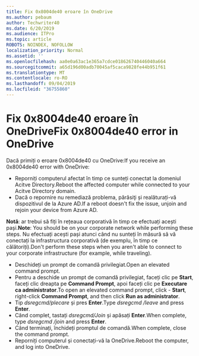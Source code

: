 ```yaml
---
title: Fix 0x8004de40 eroare în OneDrive
ms.author: pebaum
author: Techwriter40
ms.date: 6/20/2019
ms.audience: ITPro
ms.topic: article
ROBOTS: NOINDEX, NOFOLLOW
localization_priority: Normal
ms.assetid: ''
ms.openlocfilehash: aa0e0a63ac1e365a7cdce018626740446040a664
ms.sourcegitcommit: a65d196d00adb70045af5caca9828fe44b951f61
ms.translationtype: MT
ms.contentlocale: ro-RO
ms.lasthandoff: 09/04/2019
ms.locfileid: "36755860"
---
```

# <a name="fix-0x8004de40-error-in-onedrive"></a><span data-ttu-id="82f7d-102">Fix 0x8004de40 eroare în OneDrive</span><span class="sxs-lookup"><span data-stu-id="82f7d-102">Fix 0x8004de40 error in OneDrive</span></span>

<span data-ttu-id="82f7d-103">Dacă primiți o eroare 0x8004de40 cu OneDrive:</span><span class="sxs-lookup"><span data-stu-id="82f7d-103">If you receive an 0x8004de40 error with OneDrive:</span></span>

- <span data-ttu-id="82f7d-104">Reporniți computerul afectat în timp ce sunteți conectat la domeniul Acitve Directory.</span><span class="sxs-lookup"><span data-stu-id="82f7d-104">Reboot the affected computer while connected to your Acitve Directory domain.</span></span>
- <span data-ttu-id="82f7d-105">Dacă o repornire nu remediază problema, părăsiţi și realăturați-vă dispozitivul de la Azure AD.</span><span class="sxs-lookup"><span data-stu-id="82f7d-105">If a reboot doesn't fix the issue, unjoin and rejoin your device from Azure AD.</span></span> 

<span data-ttu-id="82f7d-106">**Notă**: ar trebui să fiți în rețeaua corporativă în timp ce efectuați acești pași.</span><span class="sxs-lookup"><span data-stu-id="82f7d-106">**Note**: You should be on your corporate network while performing these steps.</span></span> <span data-ttu-id="82f7d-107">Nu efectuați acești pași atunci când nu sunteți în măsură să vă conectați la infrastructura corporativă (de exemplu, în timp ce călătoriți).</span><span class="sxs-lookup"><span data-stu-id="82f7d-107">Don't perform these steps when you aren't able to connect to your corporate infrastructure (for example, while traveling).</span></span> 

- <span data-ttu-id="82f7d-108">Deschideți un prompt de comandă privilegiat.</span><span class="sxs-lookup"><span data-stu-id="82f7d-108">Open an elevated command prompt.</span></span> 
- <span data-ttu-id="82f7d-109">Pentru a deschide un prompt de comandă privilegiat, faceți clic pe **Start**, faceți clic dreapta pe **Command Prompt**, apoi faceți clic pe **Executare ca administrator**.</span><span class="sxs-lookup"><span data-stu-id="82f7d-109">To open an elevated command prompt, click - **Start**, right-click **Command Prompt**, and then click **Run as administrator**.</span></span>
- <span data-ttu-id="82f7d-110">Tip *dsregcmd/plecare* și pres **Enter**.</span><span class="sxs-lookup"><span data-stu-id="82f7d-110">Type *dsregcmd /leave* and press **Enter**.</span></span>
- <span data-ttu-id="82f7d-111">Când complet, tastați *dsregcmd/Join* și apăsați **Enter**.</span><span class="sxs-lookup"><span data-stu-id="82f7d-111">When complete, type *dsregcmd /join* and press **Enter**.</span></span>
- <span data-ttu-id="82f7d-112">Când terminați, închideți promptul de comandă.</span><span class="sxs-lookup"><span data-stu-id="82f7d-112">When complete, close the command prompt.</span></span>
- <span data-ttu-id="82f7d-113">Reporniți computerul și conectați-vă la OneDrive.</span><span class="sxs-lookup"><span data-stu-id="82f7d-113">Reboot the computer, and log into OneDrive.</span></span>
